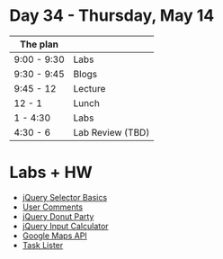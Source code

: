 # Day 34 - Thursday, May 14

The plan        |      |
----------------|-------
9:00 - 9:30     | Labs
9:30 - 9:45     | Blogs
9:45 - 12       | Lecture
12 - 1          | Lunch
1 - 4:30        | Labs
4:30 - 6        | Lab Review (TBD)

# Labs + HW

* [jQuery Selector Basics](https://learn.flatironschool.com/lessons/3638)
* [User Comments](https://learn.flatironschool.com/lessons/3641)
* [jQuery Donut Party](https://learn.flatironschool.com/lessons/3639)
* [jQuery Input Calculator](https://learn.flatironschool.com/lessons/3640)
* [Google Maps API](https://learn.flatironschool.com/lessons/3643)
* [Task Lister](https://learn.flatironschool.com/lessons/3644)

